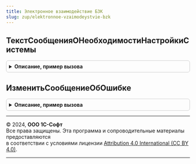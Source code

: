 ```yaml
---
title: Электронное взаимодействие БЗК
slug: zup/elektronnoe-vzaimodeystvie-bzk
---
```



## ТекстСообщенияОНеобходимостиНастройкиСистемы
<details style="margin: 1em 0; padding: 0.5em; border: 1px solid #ccc; border-radius: 6px;">

<summary style="font-weight: bold; cursor: pointer;">Описание, пример вызова</summary>

```bsl

// Устарела в версии БЭД 1.7.2. Следует отказаться от использования.
Процедура ТекстСообщенияОНеобходимостиНастройкиСистемы(ВидОперации, ТекстСообщения) Экспорт
```

Пример вызова
```bsl
ЭлектронноеВзаимодействиеБЗК.ТекстСообщенияОНеобходимостиНастройкиСистемы(ВидОперации, ТекстСообщения) 
```
</details>

## ИзменитьСообщениеОбОшибке
<details style="margin: 1em 0; padding: 0.5em; border: 1px solid #ccc; border-radius: 6px;">

<summary style="font-weight: bold; cursor: pointer;">Описание, пример вызова</summary>

```bsl

// Устарела в версии БЭД 1.7.2. Следует отказаться от использования.
Процедура ИзменитьСообщениеОбОшибке(КодОшибки, ТекстОшибки) Экспорт
```

Пример вызова
```bsl
ЭлектронноеВзаимодействиеБЗК.ИзменитьСообщениеОбОшибке(КодОшибки, ТекстОшибки) 
```
</details>

---

© 2024, **ООО 1С-Софт**  
Все права защищены. Эта программа и сопроводительные материалы предоставляются  
в соответствии с условиями лицензии [Attribution 4.0 International (CC BY 4.0)](https://creativecommons.org/licenses/by/4.0/legalcode).

---
